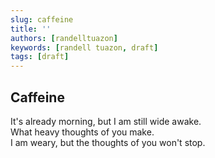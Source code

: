 ```yaml
---
slug: caffeine
title: ''
authors: [randelltuazon]
keywords: [randell tuazon, draft]
tags: [draft]
---
```


## Caffeine

It's already morning, but I am still wide awake. <br/>
What heavy thoughts of you make. <br/>
I am weary, but the thoughts of you won't stop. <br/>

